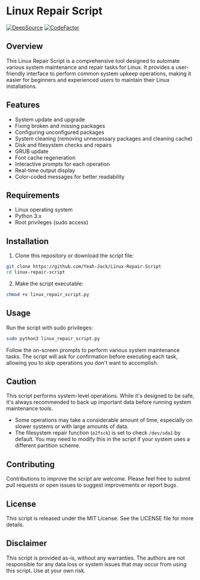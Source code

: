 # Linux Repair Script

[![DeepSource](https://app.deepsource.com/gh/Yeah-Jack/linux-repair-script.svg/?label=active+issues&show_trend=true&token=BsWVHxHtNGZV40LyyZKWLa8p)](https://app.deepsource.com/gh/Yeah-Jack/linux-repair-script/)
[![CodeFactor](https://www.codefactor.io/repository/github/yeah-jack/linux-repair-script/badge)](https://www.codefactor.io/repository/github/yeah-jack/linux-repair-script)

## Overview

This Linux Repair Script is a comprehensive tool designed to automate various system maintenance and repair tasks for Linux. It provides a user-friendly interface to perform common system upkeep operations, making it easier for beginners and experienced users to maintain their Linux installations.

## Features

- System update and upgrade
- Fixing broken and missing packages
- Configuring unconfigured packages
- System cleaning (removing unnecessary packages and cleaning cache)
- Disk and filesystem checks and repairs
- GRUB update
- Font cache regeneration
- Interactive prompts for each operation
- Real-time output display
- Color-coded messages for better readability

## Requirements

- Linux operating system
- Python 3.x
- Root privileges (sudo access)

## Installation

1. Clone this repository or download the script file:

```bash
git clone https://github.com/Yeah-Jack/Linux-Repair-Script
cd linux-repair-script
```

2. Make the script executable:

```bash
chmod +x linux_repair_script.py
```

## Usage

Run the script with sudo privileges:

```bash
sudo python3 linux_repair_script.py
```

Follow the on-screen prompts to perform various system maintenance tasks. The script will ask for confirmation before executing each task, allowing you to skip operations you don't want to accomplish.

## Caution

This script performs system-level operations. While it's designed to be safe, it's always recommended to back up important data before running system maintenance tools.
- Some operations may take a considerable amount of time, especially on slower systems or with large amounts of data.
- The filesystem repair function (`e2fsck`) is set to check `/dev/sda1` by default. You may need to modify this in the script if your system uses a different partition scheme.

## Contributing

Contributions to improve the script are welcome. Please feel free to submit pull requests or open issues to suggest improvements or report bugs.

## License

This script is released under the MIT License. See the LICENSE file for more details.

## Disclaimer

This script is provided as-is, without any warranties. The authors are not responsible for any data loss or system issues that may occur from using this script. Use at your own risk.
